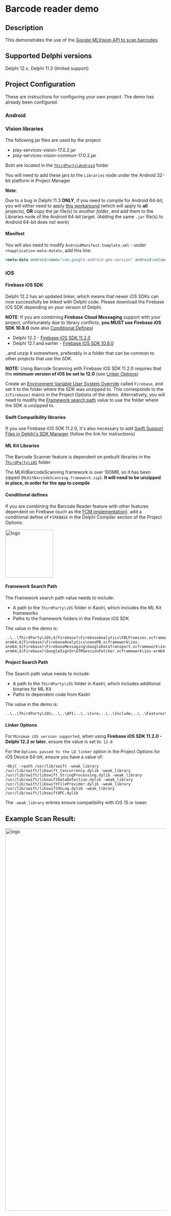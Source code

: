 # Barcode reader demo

## Description

This demonstrates the use of the [Google MLVision API to scan barcodes](https://developers.google.com/ml-kit/vision/barcode-scanning/android). 

## Supported Delphi versions

Delphi 12.x, Delphi 11.3 (limited support)

## Project Configuration

These are instructions for configuring your own project. The demo has already been configured.

### Android 

### Vision libraries

The following jar files are used by the project:

* play-services-vision-17.0.2.jar
* play-services-vision-common-17.0.2.jar

Both are located in the [`ThirdParty\Android`](https://github.com/DelphiWorlds/Kastri/tree/master/ThirdParty/Android) folder

You will need to add these jars to the `Libraries` node under the Android 32-bit platform in Project Manager

**Note**:

Due to a bug in Delphi 11.3 **ONLY**, if you need to compile for Android 64-bit, you will either need to apply [this workaround](https://docs.code-kungfu.com/books/hotfix-113-alexandria/page/fix-jar-libraries-added-to-android-64-bit-platform-target-are-not-compiled) (which will apply to **all** projects), **OR** copy the jar file(s) to _another folder_, and add them to the Libraries node of the Android 64-bit target. (Adding the same `.jar` file(s) to Android 64-bit does _not_ work)

#### Manifest

You will also need to modify `AndroidManifest.template.xml` - under `<%application-meta-data%>`, add this line:

```xml
<meta-data android:name="com.google.android.gms.version" android:value="12451000" />
```

### iOS

#### Firebase iOS SDK

Delphi 12.2 has an updated linker, which means that newer iOS SDKs can now successfully be linked with Delphi code. Please download the Firebase iOS SDK depending on your version of Delphi. 

**NOTE**: If you are combining **Firebase Cloud Messaging** support with your project, unfortunately due to library conflicts, **you MUST use Firebase iOS SDK 10.8.0** (see also [Conditional Defines](#conditional-defines))

* Delphi 12.2 - [Firebase iOS SDK 11.2.0](https://github.com/firebase/firebase-ios-sdk/releases/download/11.2.0/Firebase.zip)
* Delphi 12.1 and earlier - [Firebase iOS SDK 10.8.0](https://github.com/firebase/firebase-ios-sdk/releases/download/10.8.0/Firebase-10.8.0.zip)

..and unzip it somewhere, preferably in a folder that can be common to other projects that use the SDK. 

**NOTE:** Using Barcode Scanning with Firebase iOS SDK 11.2.0 requires that the **minimum version of iOS be set to 12.0** (see [Linker Options](#linker-options))

Create an [Environment Variable User System Override](https://docwiki.embarcadero.com/RADStudio/Alexandria/en/Environment_Variables) called `Firebase`, and set it to the folder where the SDK was unzipped to. This corresponds to the `$(Firebase)` macro in the Project Options of the demo. Alternatively, you will need to modify the [Framework search path](#framework-search-path) value to use the folder where the SDK is unzipped to.

#### Swift Compatibility libraries

If you use Firebase iOS SDK 11.2.0, it's also necessary to add [Swift Support Files in Delphi's SDK Manager](https://github.com/DelphiWorlds/HowTo/tree/main/Solutions/AddSwiftSupport) (follow the link for instructions)

#### ML Kit Libraries

The Barcode Scanner feature is dependent on prebuilt libraries in the [`ThirdParty\iOS`](https://github.com/DelphiWorlds/Kastri/tree/master/ThirdParty/iOS) folder

The MLKitBarcodeScanning framework is over 100MB, so it has been zipped (`MLKitBarcodeScanning.framework.zip`). **It will need to be unzipped in place, in order for the app to compile**

#### Conditional defines

If you are combining the Barcode Reader feature with other features dependent on Firebase (such as the [FCM implementation](https://github.com/DelphiWorlds/Kastri/tree/master/Demos/FCMRebooted)), add a conditional define of `FIREBASE` in the Delphi Compiler section of the Project Options:

<img src="./Screenshots/FirebaseConditionalDefine.png" alt="logo" height="150">

#### Framework Search Path

The Framework search path value needs to include:

* A path to the `ThirdParty\iOS` folder in Kastri, which includes the ML Kit frameworks
* Paths to the framework folders in the Firebase iOS SDK

The value in the demo is:

```
..\..\ThirdParty\iOS;$(Firebase)\FirebaseAnalytics\FBLPromises.xcframework\ios-arm64;$(Firebase)\FirebaseAnalytics\nanoPB.xcframework\ios-arm64;$(Firebase)\FirebaseMessaging\GoogleDataTransport.xcframework\ios-arm64;$(Firebase)\GoogleSignIn\GTMSessionFetcher.xcframework\ios-arm64
```

#### Project Search Path

The Search path value needs to include:

* A path to the `ThirdParty\iOS` folder in Kastri, which includes additional binaries for ML Kit
* Paths to dependent code from Kastri

The value in the demo is:

```
..\..\ThirdParty\iOS;..\..\API;..\..\Core;..\..\Include;..\..\Features\Barcode
```

#### Linker Options

For `Minimum iOS version supported`, when using **Firebase iOS SDK 11.2.0 - Delphi 12.2 or later**, ensure the value is set to: `12.0`

For the `Options passed to the LD linker` option in the Project Options for iOS Device 64-bit, ensure you have a value of: 

```
-ObjC -rpath /usr/lib/swift -weak_library /usr/lib/swift/libswift_Concurrency.dylib -weak_library /usr/lib/swift/libswift_StringProcessing.dylib -weak_library /usr/lib/swift/libswiftDataDetection.dylib -weak_library /usr/lib/swift/libswiftFileProvider.dylib -weak_library /usr/lib/swift/libswiftOSLog.dylib -weak_library /usr/lib/swift/libswiftXPC.dylib
``` 

The `-weak_library` entries ensure compatibility with iOS 15 or lower.

## Example Scan Result:

<img src="./Screenshots/BarcodeScanExample.png" alt="logo" height="1200">

